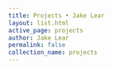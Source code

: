 ```yaml
---
title: Projects • Jake Lear
layout: list.html
active_page: projects
author: Jake Lear
permalink: false
collection_name: projects
---
```

